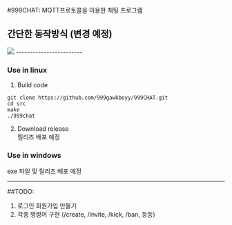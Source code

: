 #999CHAT: MQTT프로토콜을 이용한 채팅 프로그램

## 간단한 동작방식 (변경 예정)
<img src='https://ifh.cc/g/0kZ0Mf.png' border='0'>
------------------------

### Use in linux
1. Build code
```
git clone https://github.com/999gawkboyy/999CHAT.git
cd src
make
./999chat
```

2. Download release  
릴리즈 배포 예정

### Use in windows
exe 파일 및 릴리즈  배포 예정 

-------------------------------------------------------------------------
##TODO:
1. 로그인 회원가입 만들기  
2. 각종 명령어 구현 (/create, /invite, /kick, /ban, 등등)
